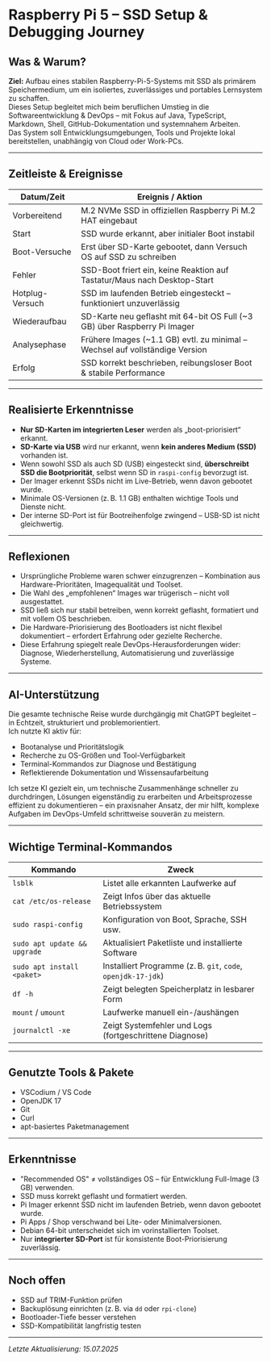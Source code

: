 # Raspberry Pi 5 – SSD Setup & Debugging Journey

## Was & Warum?

**Ziel:** Aufbau eines stabilen Raspberry-Pi-5-Systems mit SSD als primärem Speichermedium, um ein isoliertes, zuverlässiges und portables Lernsystem zu schaffen.  
Dieses Setup begleitet mich beim beruflichen Umstieg in die Softwareentwicklung & DevOps – mit Fokus auf Java, TypeScript, Markdown, Shell, GitHub-Dokumentation und systemnahem Arbeiten.  
Das System soll Entwicklungsumgebungen, Tools und Projekte lokal bereitstellen, unabhängig von Cloud oder Work-PCs.

---

## Zeitleiste & Ereignisse

| Datum/Zeit       | Ereignis / Aktion                                                                 |
|------------------|------------------------------------------------------------------------------------|
| Vorbereitend     | M.2 NVMe SSD in offiziellen Raspberry Pi M.2 HAT eingebaut                         |
| Start            | SSD wurde erkannt, aber initialer Boot instabil                                   |
| Boot-Versuche    | Erst über SD-Karte gebootet, dann Versuch OS auf SSD zu schreiben                  |
| Fehler           | SSD-Boot friert ein, keine Reaktion auf Tastatur/Maus nach Desktop-Start           |
| Hotplug-Versuch  | SSD im laufenden Betrieb eingesteckt – funktioniert unzuverlässig                  |
| Wiederaufbau     | SD-Karte neu geflasht mit 64-bit OS Full (~3 GB) über Raspberry Pi Imager          |
| Analysephase     | Frühere Images (~1.1 GB) evtl. zu minimal – Wechsel auf vollständige Version       |
| Erfolg           | SSD korrekt beschrieben, reibungsloser Boot & stabile Performance                  |

---

## Realisierte Erkenntnisse

- **Nur SD-Karten im integrierten Leser** werden als „boot-priorisiert“ erkannt.  
- **SD-Karte via USB** wird nur erkannt, wenn **kein anderes Medium (SSD)** vorhanden ist.  
- Wenn sowohl SSD als auch SD (USB) eingesteckt sind, **überschreibt SSD die Bootpriorität**, selbst wenn SD in `raspi-config` bevorzugt ist.
- Der Imager erkennt SSDs nicht im Live-Betrieb, wenn davon gebootet wurde.
- Minimale OS-Versionen (z. B. 1.1 GB) enthalten wichtige Tools und Dienste nicht.
- Der interne SD-Port ist für Bootreihenfolge zwingend – USB-SD ist nicht gleichwertig.

---

## Reflexionen

- Ursprüngliche Probleme waren schwer einzugrenzen – Kombination aus Hardware-Prioritäten, Imagequalität und Toolset.
- Die Wahl des „empfohlenen“ Images war trügerisch – nicht voll ausgestattet.
- SSD ließ sich nur stabil betreiben, wenn korrekt geflasht, formatiert und mit vollem OS beschrieben.
- Die Hardware-Priorisierung des Bootloaders ist nicht flexibel dokumentiert – erfordert Erfahrung oder gezielte Recherche.
- Diese Erfahrung spiegelt reale DevOps-Herausforderungen wider: Diagnose, Wiederherstellung, Automatisierung und zuverlässige Systeme.

---

## AI-Unterstützung

Die gesamte technische Reise wurde durchgängig mit ChatGPT begleitet – in Echtzeit, strukturiert und problemorientiert.  
Ich nutzte KI aktiv für:

- Bootanalyse und Prioritätslogik  
- Recherche zu OS-Größen und Tool-Verfügbarkeit  
- Terminal-Kommandos zur Diagnose und Bestätigung  
- Reflektierende Dokumentation und Wissensaufarbeitung  

Ich setze KI gezielt ein, um technische Zusammenhänge schneller zu durchdringen, Lösungen eigenständig zu erarbeiten und Arbeitsprozesse effizient zu dokumentieren – ein praxisnaher Ansatz, der mir hilft, komplexe Aufgaben im DevOps-Umfeld schrittweise souverän zu meistern.

---

## Wichtige Terminal-Kommandos

| Kommando                      | Zweck                                                                 |
|------------------------------|----------------------------------------------------------------------|
| `lsblk`                      | Listet alle erkannten Laufwerke auf                                  |
| `cat /etc/os-release`        | Zeigt Infos über das aktuelle Betriebssystem                         |
| `sudo raspi-config`          | Konfiguration von Boot, Sprache, SSH usw.                            |
| `sudo apt update && upgrade` | Aktualisiert Paketliste und installierte Software                    |
| `sudo apt install <paket>`   | Installiert Programme (z. B. `git`, `code`, `openjdk-17-jdk`)        |
| `df -h`                      | Zeigt belegten Speicherplatz in lesbarer Form                        |
| `mount` / `umount`           | Laufwerke manuell ein-/aushängen                                     |
| `journalctl -xe`             | Zeigt Systemfehler und Logs (fortgeschrittene Diagnose)              |

---

## Genutzte Tools & Pakete

- VSCodium / VS Code
- OpenJDK 17
- Git
- Curl
- apt-basiertes Paketmanagement

---

## Erkenntnisse

- "Recommended OS" ≠ vollständiges OS – für Entwicklung Full-Image (3 GB) verwenden.
- SSD muss korrekt geflasht und formatiert werden.
- Pi Imager erkennt SSD nicht im laufenden Betrieb, wenn davon gebootet wurde.
- Pi Apps / Shop verschwand bei Lite- oder Minimalversionen.
- Debian 64-bit unterscheidet sich im vorinstallierten Toolset.
- Nur **integrierter SD-Port** ist für konsistente Boot-Priorisierung zuverlässig.

---

## Noch offen

- SSD auf TRIM-Funktion prüfen
- Backuplösung einrichten (z. B. via `dd` oder `rpi-clone`)
- Bootloader-Tiefe besser verstehen
- SSD-Kompatibilität langfristig testen

---

*Letzte Aktualisierung: 15.07.2025*

